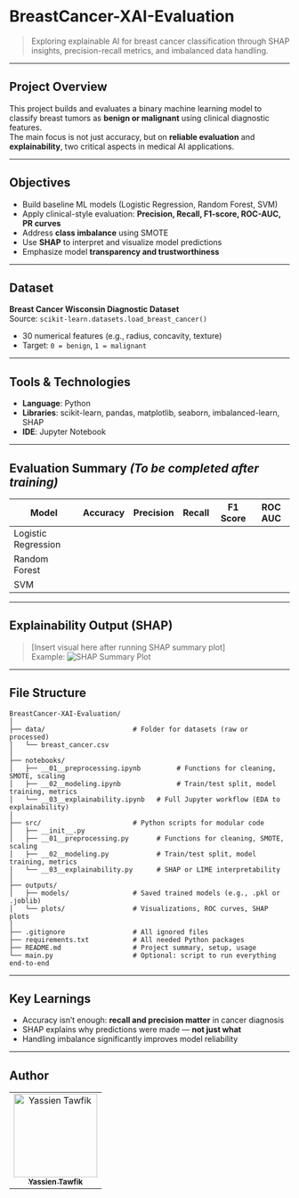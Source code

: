 # BreastCancer-XAI-Evaluation

> Exploring explainable AI for breast cancer classification through SHAP insights, precision-recall metrics, and imbalanced data handling.

---

## Project Overview

This project builds and evaluates a binary machine learning model to classify breast tumors as **benign or malignant** using clinical diagnostic features.  
The main focus is not just accuracy, but on **reliable evaluation** and **explainability**, two critical aspects in medical AI applications.

---

## Objectives

- Build baseline ML models (Logistic Regression, Random Forest, SVM)
- Apply clinical-style evaluation: **Precision, Recall, F1-score, ROC-AUC, PR curves**
- Address **class imbalance** using SMOTE
- Use **SHAP** to interpret and visualize model predictions
- Emphasize model **transparency and trustworthiness**

---

## Dataset

**Breast Cancer Wisconsin Diagnostic Dataset**  
Source: `scikit-learn.datasets.load_breast_cancer()`

- 30 numerical features (e.g., radius, concavity, texture)
- Target: `0 = benign`, `1 = malignant`

---

## Tools & Technologies

- **Language**: Python
- **Libraries**: scikit-learn, pandas, matplotlib, seaborn, imbalanced-learn, SHAP
- **IDE**: Jupyter Notebook

---

## Evaluation Summary _(To be completed after training)_

| Model               | Accuracy | Precision | Recall | F1 Score | ROC AUC |
|---------------------|----------|-----------|--------|----------|---------|
| Logistic Regression |          |           |        |          |         |
| Random Forest       |          |           |        |          |         |
| SVM                 |          |           |        |          |         |

---

## Explainability Output (SHAP)

> [Insert visual here after running SHAP summary plot]  
> Example: ![SHAP Summary Plot](./shap_summary.png)

---

## File Structure

```
BreastCancer-XAI-Evaluation/
│
├── data/                      # Folder for datasets (raw or processed)
│   └── breast_cancer.csv
│
├── notebooks/
│   ├── __01__preprocessing.ipynb         # Functions for cleaning, SMOTE, scaling
│   ├── __02__modeling.ipynb              # Train/test split, model training, metrics
│   └── __03__explainability.ipynb   # Full Jupyter workflow (EDA to explainability)
│
├── src/                       # Python scripts for modular code
│   ├── __init__.py
│   ├── __01__preprocessing.py       # Functions for cleaning, SMOTE, scaling
│   ├── __02__modeling.py            # Train/test split, model training, metrics
│   └── __03__explainability.py      # SHAP or LIME interpretability
│
├── outputs/
│   ├── models/                # Saved trained models (e.g., .pkl or .joblib)
│   └── plots/                 # Visualizations, ROC curves, SHAP plots
│
├── .gitignore                 # All ignored files
├── requirements.txt           # All needed Python packages
├── README.md                  # Project summary, setup, usage
└── main.py                    # Optional: script to run everything end-to-end
```

---

## Key Learnings

- Accuracy isn’t enough: **recall and precision matter** in cancer diagnosis
- SHAP explains why predictions were made — **not just what**
- Handling imbalance significantly improves model reliability

---

## Author

<div>
<table align="center">
  <tr>
    <td align="center">
      <a href="https://github.com/YassienTawfikk" target="_blank">
        <img src="https://avatars.githubusercontent.com/u/126521373?v=4" width="150px;" alt="Yassien Tawfik"/>
        <br>
        <sub><b>Yassien Tawfik</b></sub>
      </a>
    </td>
  </tr>
</table>
</div>
